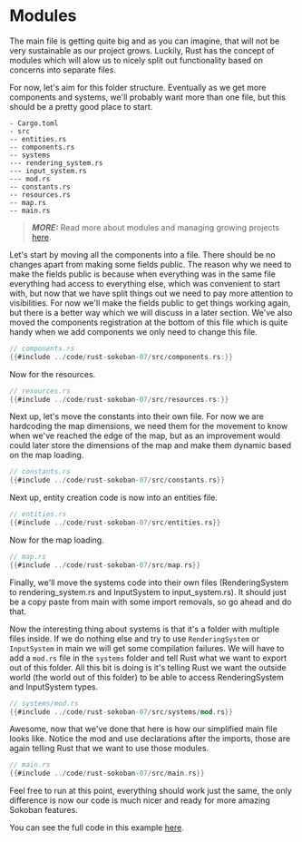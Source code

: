 # Modules

The main file is getting quite big and as you can imagine, that will not be very sustainable as our project grows. Luckily, Rust has the concept of modules which will alow us to nicely split out functionality based on concerns into separate files. 

For now, let's aim for this folder structure. Eventually as we get more components and systems, we'll probably want more than one file, but this should be a pretty good place to start.

```
- Cargo.toml
- src
-- entities.rs
-- components.rs
-- systems
--- rendering_system.rs
--- input_system.rs
--- mod.rs
-- constants.rs
-- resources.rs
-- map.rs
-- main.rs
```

> **_MORE:_**  Read more about modules and managing growing projects [here](https://doc.rust-lang.org/book/ch07-00-managing-growing-projects-with-packages-crates-and-modules.html).

Let's start by moving all the components into a file. There should be no changes apart from making some fields public. The reason why we need to make the fields public is because when everything was in the same file everything had access to everything else, which was convenient to start with, but now that we have split things out we need to pay more attention to visibilities. For now we'll make the fields public to get things working again, but there is a better way which we will discuss in a later section. We've also moved the components registration at the bottom of this file which is quite handy when we add components we only need to change this file.

```rust
// components.rs
{{#include ../code/rust-sokoban-07/src/components.rs:}}
```

Now for the resources.

```rust
// resources.rs
{{#include ../code/rust-sokoban-07/src/resources.rs:}}
```

Next up, let's move the constants into their own file. For now we are hardcoding the map dimensions, we need them for the movement to know when we've reached the edge of the map, but as an improvement would could later store the dimensions of the map and make them dynamic based on the map loading.

```rust
// constants.rs
{{#include ../code/rust-sokoban-07/src/constants.rs}}
```

Next up, entity creation code is now into an entities file.

```rust
// entities.rs
{{#include ../code/rust-sokoban-07/src/entities.rs}}
```

Now for the map loading.

```rust
// map.rs
{{#include ../code/rust-sokoban-07/src/map.rs}}
```

Finally, we'll move the systems code into their own files (RenderingSystem to rendering_system.rs and InputSystem to input_system.rs). It should just be a copy paste from main with some import removals, so go ahead and do that.

Now the interesting thing about systems is that it's a folder with multiple files inside. If we do nothing else and try to use `RenderingSystem` or `InputSystem` in main we will get some compilation failures. We will have to add a `mod.rs` file in the `systems` folder and tell Rust what we want to export out of this folder. All this bit is doing is it's telling Rust we want the outside world (the world out of this folder) to be able to access RenderingSystem and InputSystem types. 


```rust
// systems/mod.rs
{{#include ../code/rust-sokoban-07/src/systems/mod.rs}}
```

Awesome, now that we've done that here is how our simplified main file looks like. Notice the mod and use declarations after the imports, those are again telling Rust that we want to use those modules.

```rust
// main.rs
{{#include ../code/rust-sokoban-07/src/main.rs}}
```

Feel free to run at this point, everything should work just the same, the only difference is now our code is much nicer and ready for more amazing Sokoban features.

You can see the full code in this example [here](https://github.com/iolivia/rust-book/tree/master/code/rust-sokoban-07).